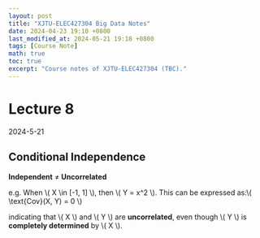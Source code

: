 ```yaml
---
layout: post  
title: "XJTU-ELEC427304 Big Data Notes"  
date: 2024-04-23 19:10 +0800  
last_modified_at: 2024-05-21 19:18 +0800  
tags: [Course Note]  
math: true  
toc: true  
excerpt: "Course notes of XJTU-ELEC427304 (TBC)."
---
```




# Lecture 8  
2024-5-21  

## Conditional Independence  
**Independent** ≠ **Uncorrelated**

e.g. When \\( X \in [-1, 1] \\), then \\( Y = x^2 \\). This can be expressed as:\\( \text{Cov}(X, Y) = 0 \\) 

indicating that \\( X \\) and \\( Y \\) are **uncorrelated**, even though \\( Y \\) is **completely determined** by \\( X \\).


